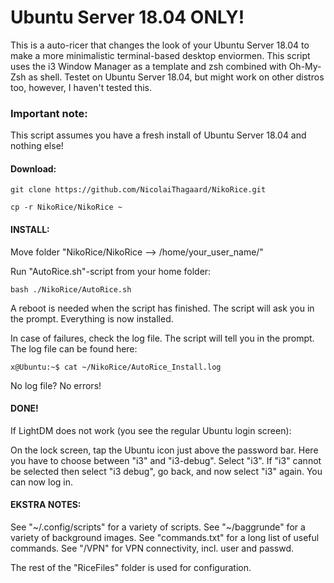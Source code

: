 # Ubuntu Server 18.04 ONLY!		              

This is a auto-ricer that changes the look of your Ubuntu Server 18.04 to make a more minimalistic terminal-based desktop enviormen.
This script uses the i3 Window Manager as a template and zsh combined with Oh-My-Zsh as shell.
Testet on Ubuntu Server 18.04, but might work on other distros too, however, I haven't tested this.

### Important note: 

This script assumes you have a fresh install of Ubuntu Server 18.04 and nothing else!

#### Download:

```
git clone https://github.com/NicolaiThagaard/NikoRice.git 
```
```
cp -r NikoRice/NikoRice ~
```

#### INSTALL:

Move folder "NikoRice/NikoRice --> /home/your_user_name/"

Run "AutoRice.sh"-script from your home folder:

```
bash ./NikoRice/AutoRice.sh
```
 
A reboot is needed when the script has finished. 
The script will ask you in the prompt.
Everything is now installed.

In case of failures, check the log file.
The script will tell you in the prompt.
The log file can be found here:

```
x@Ubuntu:~$ cat ~/NikoRice/AutoRice_Install.log
```

No log file? No errors!

#### DONE! 

If LightDM does not work (you see the regular Ubuntu login screen):

On the lock screen, tap the Ubuntu icon just above the password bar.
Here you have to choose between "i3" and "i3-debug". Select "i3".
If "i3" cannot be selected then select "i3 debug", go back,
and now select "i3" again.
You can now log in.


#### EKSTRA NOTES:

See "~/.config/scripts" for a variety of scripts.
See "~/baggrunde" for a variety of background images.
See "commands.txt" for a long list of useful commands.
See "/VPN" for VPN connectivity, incl. user and passwd.

The rest of the "RiceFiles" folder is used for configuration.
